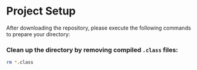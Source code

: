 # Project Setup

After downloading the repository, please execute the following commands to prepare your directory:

### Clean up the directory by removing compiled `.class` files:
```bash
rm *.class
